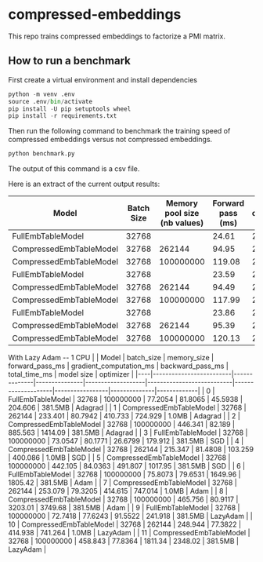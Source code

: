 # compressed-embeddings

This repo trains compressed embeddings to factorize a PMI matrix.

## How to run a benchmark

First create a virtual environment and install dependencies
```python
python -m venv .env
source .env/bin/activate
pip install -U pip setuptools wheel
pip install -r requirements.txt
```

Then run the following command to benchmark the training speed of compressed embeddings versus not compressed embeddings.	
```python
python benchmark.py
```
The output of this command is a csv file.

Here is an extract of the current output results:

| Model                   | Batch Size | Memory pool size (nb values) | Forward pass (ms) | gradient computation (ms) | backward pass (ms) | total time (ms) | model size | optimizer |
|-------------------------|------------|------------------------------|-------------------|---------------------------|--------------------|-----------------|------------|-----------|
| FullEmbTableModel       | 32768      |                              | 24.61             | 28.51                     | 21.8               | 74.92           | 381.5MB    | Adagrad   |
| CompressedEmbTableModel | 32768      | 262144                       | 94.95             | 27.13                     | 389.54             | 511.62          | 1.0MB      | Adagrad   |
| CompressedEmbTableModel | 32768      | 100000000                    | 119.08            | 26.52                     | 1096.84            | 1242.45         | 381.5MB    | Adagrad   |
| FullEmbTableModel       | 32768      |                              | 23.59             | 27.27                     | 12.73              | 63.59           | 381.5MB    | SGD       |
| CompressedEmbTableModel | 32768      | 262144                       | 94.49             | 27.5                      | 77.02              | 199.01          | 1.0MB      | SGD       |
| CompressedEmbTableModel | 32768      | 100000000                    | 117.99            | 27                        | 104.76             | 249.75          | 381.5MB    | SGD       |
| FullEmbTableModel       | 32768      |                              | 23.86             | 28.76                     | 1900.49            | 1953.11         | 381.5MB    | Adam      |
| CompressedEmbTableModel | 32768      | 262144                       | 95.39             | 26.62                     | 393.24             | 515.25          | 1.0MB      | Adam      |
| CompressedEmbTableModel | 32768      | 100000000                    | 120.13            | 26.72                     | 2873.85            | 3020.7          | 381.5MB    | Adam      |


With Lazy Adam -- 1 CPU
|    | Model                   |   batch_size |   memory_size |   forward_pass_ms |   gradient_computation_ms |   backward_pass_ms |   total_time_ms | model size   | optimizer   |
|----|-------------------------|--------------|---------------|-------------------|---------------------------|--------------------|-----------------|--------------|-------------|
|  0 | FullEmbTableModel       |        32768 |     100000000 |           77.2054 |                   81.8065 |            45.5938 |         204.606 | 381.5MB      | Adagrad     |
|  1 | CompressedEmbTableModel |        32768 |        262144 |          233.401  |                   80.7942 |           410.733  |         724.929 | 1.0MB        | Adagrad     |
|  2 | CompressedEmbTableModel |        32768 |     100000000 |          446.341  |                   82.189  |           885.563  |        1414.09  | 381.5MB      | Adagrad     |
|  3 | FullEmbTableModel       |        32768 |     100000000 |           73.0547 |                   80.1771 |            26.6799 |         179.912 | 381.5MB      | SGD         |
|  4 | CompressedEmbTableModel |        32768 |        262144 |          215.347  |                   81.4808 |           103.259  |         400.086 | 1.0MB        | SGD         |
|  5 | CompressedEmbTableModel |        32768 |     100000000 |          442.105  |                   84.0363 |           491.807  |        1017.95  | 381.5MB      | SGD         |
|  6 | FullEmbTableModel       |        32768 |     100000000 |           75.8073 |                   79.6531 |          1649.96   |        1805.42  | 381.5MB      | Adam        |
|  7 | CompressedEmbTableModel |        32768 |        262144 |          253.079  |                   79.3205 |           414.615  |         747.014 | 1.0MB        | Adam        |
|  8 | CompressedEmbTableModel |        32768 |     100000000 |          465.756  |                   80.9117 |          3203.01   |        3749.68  | 381.5MB      | Adam        |
|  9 | FullEmbTableModel       |        32768 |     100000000 |           72.7418 |                   77.6243 |            91.5522 |         241.918 | 381.5MB      | LazyAdam    |
| 10 | CompressedEmbTableModel |        32768 |        262144 |          248.944  |                   77.3822 |           414.938  |         741.264 | 1.0MB        | LazyAdam    |
| 11 | CompressedEmbTableModel |        32768 |     100000000 |          458.843  |                   77.8364 |          1811.34   |        2348.02  | 381.5MB      | LazyAdam    |

